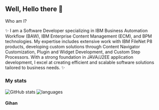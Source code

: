 ## Well, Hello there 👋

Who am I?

✨ I am a Software Developer specializing in IBM Business Automation Workflow (BAW), IBM Enterprise Content Management (ECM), and BPM technologies. My expertise includes extensive work with IBM FileNet P8 products, developing custom solutions through Content Navigator Customization, Plugin and Widget Development, and Custom Step Processors. With a strong foundation in JAVA/J2EE application development, I excel at creating efficient and scalable software solutions tailored to business needs. ✨ 


### My stats
<img align="center" src="https://github-readme-stats.Vercel.app/api?
username=Gihanz&show_icons=true&include_all_commits=true&theme=dracula" alt="GitHub stats" />
<img align="center" src="https://github-readme-stats.vercel.app/api/top-langs/?
username=Gihanz&layout=compact&theme=dracula" alt="languages"/>

#### Gihan

